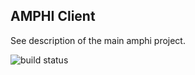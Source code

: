 AMPHI Client
-----------

See description of the main amphi project.

![build status](https://travis-ci.org/tinkhaven/amphi-client.svg?branch=master)
